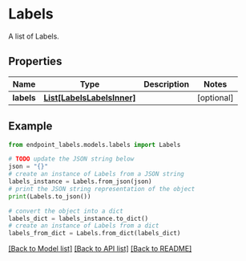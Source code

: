 # Labels

A list of Labels.

## Properties

Name | Type | Description | Notes
------------ | ------------- | ------------- | -------------
**labels** | [**List[LabelsLabelsInner]**](LabelsLabelsInner.md) |  | [optional] 

## Example

```python
from endpoint_labels.models.labels import Labels

# TODO update the JSON string below
json = "{}"
# create an instance of Labels from a JSON string
labels_instance = Labels.from_json(json)
# print the JSON string representation of the object
print(Labels.to_json())

# convert the object into a dict
labels_dict = labels_instance.to_dict()
# create an instance of Labels from a dict
labels_from_dict = Labels.from_dict(labels_dict)
```
[[Back to Model list]](../README.md#documentation-for-models) [[Back to API list]](../README.md#documentation-for-api-endpoints) [[Back to README]](../README.md)


